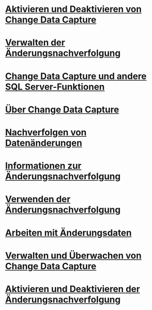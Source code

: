 # [Aktivieren und Deaktivieren von Change Data Capture](enable-and-disable-change-data-capture-sql-server.md)
# [Verwalten der Änderungsnachverfolgung](manage-change-tracking-sql-server.md)
# [Change Data Capture und andere SQL Server-Funktionen](change-data-capture-and-other-sql-server-features.md)
# [Über Change Data Capture](about-change-data-capture-sql-server.md)
# [Nachverfolgen von Datenänderungen](track-data-changes-sql-server.md)
# [Informationen zur Änderungsnachverfolgung](about-change-tracking-sql-server.md)
# [Verwenden der Änderungsnachverfolgung](work-with-change-tracking-sql-server.md)
# [Arbeiten mit Änderungsdaten](work-with-change-data-sql-server.md)
# [Verwalten und Überwachen von Change Data Capture](administer-and-monitor-change-data-capture-sql-server.md)
# [Aktivieren und Deaktivieren der Änderungsnachverfolgung](enable-and-disable-change-tracking-sql-server.md)
